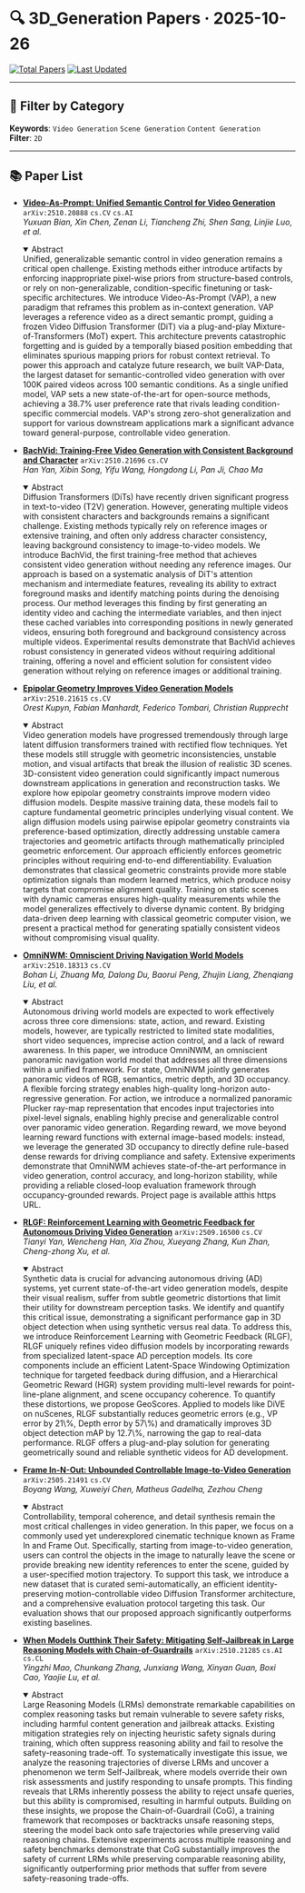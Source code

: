# 🔍 3D_Generation Papers · 2025-10-26

[![Total Papers](https://img.shields.io/badge/Papers-7-2688EB)]()
[![Last Updated](https://img.shields.io/badge/dynamic/json?url=https://api.github.com/repos/tavish9/awesome-daily-AI-arxiv/commits/main&query=%24.commit.author.date&label=updated&color=orange)]()

---

## 📌 Filter by Category
**Keywords**: `Video Generation` `Scene Generation` `Content Generation`  
**Filter**: `2D`

---

## 📚 Paper List

- **[Video-As-Prompt: Unified Semantic Control for Video Generation](https://arxiv.org/abs/2510.20888)**  `arXiv:2510.20888`  `cs.CV` `cs.AI`  
  _Yuxuan Bian, Xin Chen, Zenan Li, Tiancheng Zhi, Shen Sang, Linjie Luo, et al._
  <details open><summary>Abstract</summary>
  Unified, generalizable semantic control in video generation remains a critical open challenge. Existing methods either introduce artifacts by enforcing inappropriate pixel-wise priors from structure-based controls, or rely on non-generalizable, condition-specific finetuning or task-specific architectures. We introduce Video-As-Prompt (VAP), a new paradigm that reframes this problem as in-context generation. VAP leverages a reference video as a direct semantic prompt, guiding a frozen Video Diffusion Transformer (DiT) via a plug-and-play Mixture-of-Transformers (MoT) expert. This architecture prevents catastrophic forgetting and is guided by a temporally biased position embedding that eliminates spurious mapping priors for robust context retrieval. To power this approach and catalyze future research, we built VAP-Data, the largest dataset for semantic-controlled video generation with over 100K paired videos across 100 semantic conditions. As a single unified model, VAP sets a new state-of-the-art for open-source methods, achieving a 38.7% user preference rate that rivals leading condition-specific commercial models. VAP's strong zero-shot generalization and support for various downstream applications mark a significant advance toward general-purpose, controllable video generation.
  </details>

- **[BachVid: Training-Free Video Generation with Consistent Background and Character](https://arxiv.org/abs/2510.21696)**  `arXiv:2510.21696`  `cs.CV`  
  _Han Yan, Xibin Song, Yifu Wang, Hongdong Li, Pan Ji, Chao Ma_
  <details open><summary>Abstract</summary>
  Diffusion Transformers (DiTs) have recently driven significant progress in text-to-video (T2V) generation. However, generating multiple videos with consistent characters and backgrounds remains a significant challenge. Existing methods typically rely on reference images or extensive training, and often only address character consistency, leaving background consistency to image-to-video models. We introduce BachVid, the first training-free method that achieves consistent video generation without needing any reference images. Our approach is based on a systematic analysis of DiT's attention mechanism and intermediate features, revealing its ability to extract foreground masks and identify matching points during the denoising process. Our method leverages this finding by first generating an identity video and caching the intermediate variables, and then inject these cached variables into corresponding positions in newly generated videos, ensuring both foreground and background consistency across multiple videos. Experimental results demonstrate that BachVid achieves robust consistency in generated videos without requiring additional training, offering a novel and efficient solution for consistent video generation without relying on reference images or additional training.
  </details>

- **[Epipolar Geometry Improves Video Generation Models](https://arxiv.org/abs/2510.21615)**  `arXiv:2510.21615`  `cs.CV`  
  _Orest Kupyn, Fabian Manhardt, Federico Tombari, Christian Rupprecht_
  <details open><summary>Abstract</summary>
  Video generation models have progressed tremendously through large latent diffusion transformers trained with rectified flow techniques. Yet these models still struggle with geometric inconsistencies, unstable motion, and visual artifacts that break the illusion of realistic 3D scenes. 3D-consistent video generation could significantly impact numerous downstream applications in generation and reconstruction tasks. We explore how epipolar geometry constraints improve modern video diffusion models. Despite massive training data, these models fail to capture fundamental geometric principles underlying visual content. We align diffusion models using pairwise epipolar geometry constraints via preference-based optimization, directly addressing unstable camera trajectories and geometric artifacts through mathematically principled geometric enforcement. Our approach efficiently enforces geometric principles without requiring end-to-end differentiability. Evaluation demonstrates that classical geometric constraints provide more stable optimization signals than modern learned metrics, which produce noisy targets that compromise alignment quality. Training on static scenes with dynamic cameras ensures high-quality measurements while the model generalizes effectively to diverse dynamic content. By bridging data-driven deep learning with classical geometric computer vision, we present a practical method for generating spatially consistent videos without compromising visual quality.
  </details>

- **[OmniNWM: Omniscient Driving Navigation World Models](https://arxiv.org/abs/2510.18313)**  `arXiv:2510.18313`  `cs.CV`  
  _Bohan Li, Zhuang Ma, Dalong Du, Baorui Peng, Zhujin Liang, Zhenqiang Liu, et al._
  <details open><summary>Abstract</summary>
  Autonomous driving world models are expected to work effectively across three core dimensions: state, action, and reward. Existing models, however, are typically restricted to limited state modalities, short video sequences, imprecise action control, and a lack of reward awareness. In this paper, we introduce OmniNWM, an omniscient panoramic navigation world model that addresses all three dimensions within a unified framework. For state, OmniNWM jointly generates panoramic videos of RGB, semantics, metric depth, and 3D occupancy. A flexible forcing strategy enables high-quality long-horizon auto-regressive generation. For action, we introduce a normalized panoramic Plucker ray-map representation that encodes input trajectories into pixel-level signals, enabling highly precise and generalizable control over panoramic video generation. Regarding reward, we move beyond learning reward functions with external image-based models: instead, we leverage the generated 3D occupancy to directly define rule-based dense rewards for driving compliance and safety. Extensive experiments demonstrate that OmniNWM achieves state-of-the-art performance in video generation, control accuracy, and long-horizon stability, while providing a reliable closed-loop evaluation framework through occupancy-grounded rewards. Project page is available atthis https URL.
  </details>

- **[RLGF: Reinforcement Learning with Geometric Feedback for Autonomous Driving Video Generation](https://arxiv.org/abs/2509.16500)**  `arXiv:2509.16500`  `cs.CV`  
  _Tianyi Yan, Wencheng Han, Xia Zhou, Xueyang Zhang, Kun Zhan, Cheng-zhong Xu, et al._
  <details open><summary>Abstract</summary>
  Synthetic data is crucial for advancing autonomous driving (AD) systems, yet current state-of-the-art video generation models, despite their visual realism, suffer from subtle geometric distortions that limit their utility for downstream perception tasks. We identify and quantify this critical issue, demonstrating a significant performance gap in 3D object detection when using synthetic versus real data. To address this, we introduce Reinforcement Learning with Geometric Feedback (RLGF), RLGF uniquely refines video diffusion models by incorporating rewards from specialized latent-space AD perception models. Its core components include an efficient Latent-Space Windowing Optimization technique for targeted feedback during diffusion, and a Hierarchical Geometric Reward (HGR) system providing multi-level rewards for point-line-plane alignment, and scene occupancy coherence. To quantify these distortions, we propose GeoScores. Applied to models like DiVE on nuScenes, RLGF substantially reduces geometric errors (e.g., VP error by 21\%, Depth error by 57\%) and dramatically improves 3D object detection mAP by 12.7\%, narrowing the gap to real-data performance. RLGF offers a plug-and-play solution for generating geometrically sound and reliable synthetic videos for AD development.
  </details>

- **[Frame In-N-Out: Unbounded Controllable Image-to-Video Generation](https://arxiv.org/abs/2505.21491)**  `arXiv:2505.21491`  `cs.CV`  
  _Boyang Wang, Xuweiyi Chen, Matheus Gadelha, Zezhou Cheng_
  <details open><summary>Abstract</summary>
  Controllability, temporal coherence, and detail synthesis remain the most critical challenges in video generation. In this paper, we focus on a commonly used yet underexplored cinematic technique known as Frame In and Frame Out. Specifically, starting from image-to-video generation, users can control the objects in the image to naturally leave the scene or provide breaking new identity references to enter the scene, guided by a user-specified motion trajectory. To support this task, we introduce a new dataset that is curated semi-automatically, an efficient identity-preserving motion-controllable video Diffusion Transformer architecture, and a comprehensive evaluation protocol targeting this task. Our evaluation shows that our proposed approach significantly outperforms existing baselines.
  </details>

- **[When Models Outthink Their Safety: Mitigating Self-Jailbreak in Large Reasoning Models with Chain-of-Guardrails](https://arxiv.org/abs/2510.21285)**  `arXiv:2510.21285`  `cs.AI` `cs.CL`  
  _Yingzhi Mao, Chunkang Zhang, Junxiang Wang, Xinyan Guan, Boxi Cao, Yaojie Lu, et al._
  <details open><summary>Abstract</summary>
  Large Reasoning Models (LRMs) demonstrate remarkable capabilities on complex reasoning tasks but remain vulnerable to severe safety risks, including harmful content generation and jailbreak attacks. Existing mitigation strategies rely on injecting heuristic safety signals during training, which often suppress reasoning ability and fail to resolve the safety-reasoning trade-off. To systematically investigate this issue, we analyze the reasoning trajectories of diverse LRMs and uncover a phenomenon we term Self-Jailbreak, where models override their own risk assessments and justify responding to unsafe prompts. This finding reveals that LRMs inherently possess the ability to reject unsafe queries, but this ability is compromised, resulting in harmful outputs. Building on these insights, we propose the Chain-of-Guardrail (CoG), a training framework that recomposes or backtracks unsafe reasoning steps, steering the model back onto safe trajectories while preserving valid reasoning chains. Extensive experiments across multiple reasoning and safety benchmarks demonstrate that CoG substantially improves the safety of current LRMs while preserving comparable reasoning ability, significantly outperforming prior methods that suffer from severe safety-reasoning trade-offs.
  </details>
